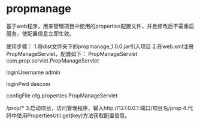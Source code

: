 propmanage
==========

基于web程序，用来管理项目中使用的properties配置文件，并且修改后不需重启服务，使配置信息立即生效。

使用步骤：
1.将dist文件夹下的propmanage_1.0.0.jar引入项目
2.在web.xml注册PropManageServlet，配置如下：
<servlet>
<servlet-name>PropManageServlet</servlet-name>
<servlet-class>com.prop.servlet.PropManageServlet</servlet-class>
<init-param>
<!--登录配置管理的用户名-->
<param-name>loginUsername</param-name>
<param-value>admin</param-value>
</init-param>
<init-param>
<!--登录配置管理的密码-->
<param-name>loginPwd</param-name>
<param-value>dascom</param-value>
</init-param>
<init-param>
<!--要管理的配置文件-->
<param-name>configFile</param-name>
<param-value>cfg.properties</param-value>
</init-param>
</servlet>
<servlet-mapping>
<servlet-name>PropManageServlet</servlet-name>
<!--不可修改-->
<url-pattern>/prop/*</url-pattern>
</servlet-mapping>
3.启动项目，访问管理程序，输入http://127.0.0.1:端口/项目名/prop
4.代码中使用PropertiesUtil.get(key)方法获取配置信息。
